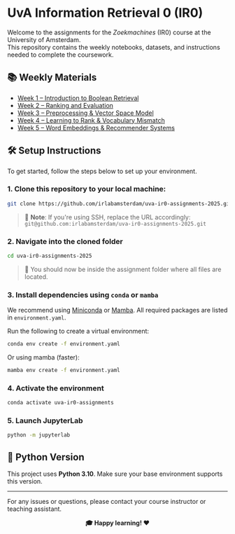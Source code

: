 
# UvA Information Retrieval 0 (IR0)

Welcome to the assignments for the *Zoekmachines* (IR0) course at the University of Amsterdam.  
This repository contains the weekly notebooks, datasets, and instructions needed to complete the coursework.



## 📚 Weekly Materials

- [Week 1 – Introduction to Boolean Retrieval](assignments/week-1/week-1.ipynb)
- [Week 2 – Ranking and Evaluation](assignments/week-2/week-2.ipynb)
- [Week 3 – Preprocessing & Vector Space Model](assignments/week-3/week-3.ipynb)
- [Week 4 – Learning to Rank & Vocabulary Mismatch](assignments/week-4/week-4.ipynb)
- [Week 5 – Word Embeddings & Recommender Systems](assignments/week-5/week-5.ipynb)


## 🛠️ Setup Instructions

To get started, follow the steps below to set up your environment.

### 1. Clone this repository to your local machine:
```bash
git clone https://github.com/irlabamsterdam/uva-ir0-assignments-2025.git
````

> 🔁 **Note**: If you're using SSH, replace the URL accordingly:
> `git@github.com:irlabamsterdam/uva-ir0-assignments-2025.git`


### 2. Navigate into the cloned folder

```bash
cd uva-ir0-assignments-2025
```

> 📁 You should now be inside the assignment folder where all files are located.

### 3. Install dependencies using `conda` or `mamba`

We recommend using [Miniconda](https://docs.anaconda.com/miniconda/) or [Mamba](https://mamba.readthedocs.io/en/latest/installation/mamba-installation.html).
All required packages are listed in `environment.yaml`.

Run the following to create a virtual environment:

```bash
conda env create -f environment.yaml
```

Or using mamba (faster):

```bash
mamba env create -f environment.yaml
```

### 4. Activate the environment

```bash
conda activate uva-ir0-assignments
```

### 5. Launch JupyterLab

```bash
python -m jupyterlab
```

## 🤖 Python Version

This project uses **Python 3.10**. Make sure your base environment supports this version.

---

For any issues or questions, please contact your course instructor or teaching assistant.
<p align="center"><strong>🎓 Happy learning! ❤️</strong></p>

